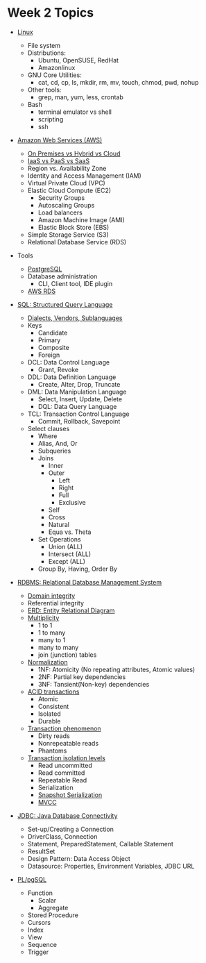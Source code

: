# Week 2 Topics

- [Linux](https://www.tutorialspoint.com/unix/index.htm)
  - File system
  - Distributions:
    - Ubuntu, OpenSUSE, RedHat
    - Amazonlinux
  - GNU Core Utilities:
    - cat, cd, cp, ls, mkdir, rm, mv, touch, chmod, pwd, nohup
  - Other tools:
    - grep, man, yum, less, crontab
  - Bash
    - terminal emulator vs shell
    - scripting
    - ssh
	
- [Amazon Web Services (AWS)](https://docs.aws.amazon.com/)
  - [On Premises vs Hybrid vs Cloud](https://servicemuse.com/cloud-vs-on-premises-vs-hybrid/)
  - [IaaS vs PaaS vs SaaS](https://medium.com/datadriveninvestor/saas-vs-iaas-vs-paas-cloud-computing-models-explained-with-its-benefits-276298aea66d)
  - Region vs. Availability Zone
  - Identity and Access Management (IAM)
  - Virtual Private Cloud (VPC)
  - Elastic Cloud Compute (EC2)
    - Security Groups
    - Autoscaling Groups
    - Load balancers
    - Amazon Machine Image (AMI)
    - Elastic Block Store (EBS)
  - Simple Storage Service (S3)
  - Relational Database Service (RDS)

- Tools
  - [PostgreSQL](https://www.postgresql.org/)
  - Database administration
    - CLI, Client tool, IDE plugin
  - [AWS RDS](https://aws.amazon.com/rds/)

- [SQL: Structured Query Language](https://www.postgresqltutorial.com/)
  - [Dialects, Vendors, Sublanguages](https://www.tutorialspoint.com/sql/sql-overview.htm)
  - Keys
    - Candidate
    - Primary
    - Composite
    - Foreign
  - DCL: Data Control Language
    - Grant, Revoke
  - DDL: Data Definition Language
    - Create, Alter, Drop, Truncate
  - DML: Data Manipulation Language
    - Select, Insert, Update, Delete
    - DQL: Data Query Language
  - TCL: Transaction Control Language
    - Commit, Rollback, Savepoint
  - Select clauses
    - Where
    - Alias, And, Or
    - Subqueries
    - Joins
      - Inner
      - Outer
        - Left
        - Right
        - Full
        - Exclusive
      - Self
      - Cross
      - Natural
      - Equa vs. Theta
    - Set Operations
      - Union (ALL)
      - Intersect (ALL)
      - Except (ALL)
    - Group By, Having, Order By

- [RDBMS: Relational Database Management System](https://www.javatpoint.com/what-is-rdbms)

  - [Domain integrity](https://www.itprotoday.com/sql-server/sql-design-four-integrities)
  - Referential integrity
  - [ERD: Entity Relational Diagram](https://www.lucidchart.com/pages/er-diagrams)
  - [Multiplicity](https://docs.oracle.com/cd/E19879-01/819-3669/bnbqh/index.html)
    - 1 to 1
    - 1 to many
    - many to 1
    - many to many
    - join (junction) tables
  - [Normalization](https://www.essentialsql.com/get-ready-to-learn-sql-database-normalization-explained-in-simple-english)
    - 1NF: Atomicity (No repeating attributes, Atomic values)
    - 2NF: Partial key dependencies
    - 3NF: Tansient(Non-key) dependencies
  - [ACID transactions](https://www.ibm.com/support/knowledgecenter/SSGMCP_5.4.0/product-overview/acid.html)
    - Atomic
    - Consistent
    - Isolated
    - Durable
  - [Transaction phenomenon](https://www.postgresql.org/docs/9.5/transaction-iso.html)
    - Dirty reads
    - Nonrepeatable reads
    - Phantoms
  - [Transaction isolation levels](https://blogs.oracle.com/oraclemagazine/on-transaction-isolation-levels)
    - Read uncommitted
    - Read committed
    - Repeatable Read
    - Serialization
    - [Snapshot Serialization](https://drkp.net/papers/ssi-vldb12.pdf)
    - [MVCC](https://medium.com/@yehohanan7/mvcc-9d6f67e6d3de)

- [JDBC: Java Database Connectivity](https://docs.oracle.com/javase/tutorial/jdbc/basics/index.html)
  - Set-up/Creating a Connection
  - DriverClass, Connection
  - Statement, PreparedStatement, Callable Statement
  - ResultSet
  - Design Pattern: Data Access Object
  - Datasource: Properties, Environment Variables, JDBC URL

- [PL/pgSQL](https://www.postgresql.org/docs/9.6/plpgsql.html)
  - Function
    - Scalar
    - Aggregate
  - Stored Procedure
  - Cursors
  - Index
  - View
  - Sequence
  - Trigger
